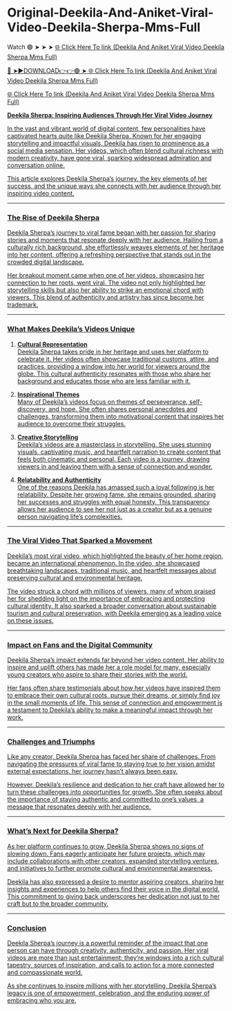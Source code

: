 # Original-Deekila-And-Aniket-Viral-Video-Deekila-Sherpa-Mms-Full

Watch 🟢 ➤ ➤ ➤ <a href="http://plorix.cfd/kendisa"> 🌐 Click Here To link (Deekila And Aniket Viral Video Deekila Sherpa Mms Full)

🔴 ➤►DOWNLOAD👉👉🟢 ➤<a href="http://plorix.cfd/kendisa"> 🌐 Click Here To link (Deekila And Aniket Viral Video Deekila Sherpa Mms Full) 

<a href="http://plorix.cfd/kendisa"> 🌐 Click Here To link (Deekila And Aniket Viral Video Deekila Sherpa Mms Full)

**Deekila Sherpa: Inspiring Audiences Through Her Viral Video Journey**  

In the vast and vibrant world of digital content, few personalities have captivated hearts quite like Deekila Sherpa. Known for her engaging storytelling and impactful visuals, Deekila has risen to prominence as a social media sensation. Her videos, which often blend cultural richness with modern creativity, have gone viral, sparking widespread admiration and conversation online.  

This article explores Deekila Sherpa’s journey, the key elements of her success, and the unique ways she connects with her audience through her inspiring video content.  

---

### **The Rise of Deekila Sherpa**  

Deekila Sherpa’s journey to viral fame began with her passion for sharing stories and moments that resonate deeply with her audience. Hailing from a culturally rich background, she effortlessly weaves elements of her heritage into her content, offering a refreshing perspective that stands out in the crowded digital landscape.  

Her breakout moment came when one of her videos, showcasing her connection to her roots, went viral. The video not only highlighted her storytelling skills but also her ability to strike an emotional chord with viewers. This blend of authenticity and artistry has since become her trademark.  

---

### **What Makes Deekila’s Videos Unique**  

1. **Cultural Representation**  
   Deekila Sherpa takes pride in her heritage and uses her platform to celebrate it. Her videos often showcase traditional customs, attire, and practices, providing a window into her world for viewers around the globe. This cultural authenticity resonates with those who share her background and educates those who are less familiar with it.  

2. **Inspirational Themes**  
   Many of Deekila’s videos focus on themes of perseverance, self-discovery, and hope. She often shares personal anecdotes and challenges, transforming them into motivational content that inspires her audience to overcome their struggles.  

3. **Creative Storytelling**  
   Deekila’s videos are a masterclass in storytelling. She uses stunning visuals, captivating music, and heartfelt narration to create content that feels both cinematic and personal. Each video is a journey, drawing viewers in and leaving them with a sense of connection and wonder.  

4. **Relatability and Authenticity**  
   One of the reasons Deekila has amassed such a loyal following is her relatability. Despite her growing fame, she remains grounded, sharing her successes and struggles with equal honesty. This transparency allows her audience to see her not just as a creator but as a genuine person navigating life’s complexities.  

---

### **The Viral Video That Sparked a Movement**  

Deekila’s most viral video, which highlighted the beauty of her home region, became an international phenomenon. In the video, she showcased breathtaking landscapes, traditional music, and heartfelt messages about preserving cultural and environmental heritage.  

The video struck a chord with millions of viewers, many of whom praised her for shedding light on the importance of embracing and protecting cultural identity. It also sparked a broader conversation about sustainable tourism and cultural preservation, with Deekila emerging as a leading voice on these issues.  

---

### **Impact on Fans and the Digital Community**  

Deekila Sherpa’s impact extends far beyond her video content. Her ability to inspire and uplift others has made her a role model for many, especially young creators who aspire to share their stories with the world.  

Her fans often share testimonials about how her videos have inspired them to embrace their own cultural roots, pursue their dreams, or simply find joy in the small moments of life. This sense of connection and empowerment is a testament to Deekila’s ability to make a meaningful impact through her work.  

---

### **Challenges and Triumphs**  

Like any creator, Deekila Sherpa has faced her share of challenges. From navigating the pressures of viral fame to staying true to her vision amidst external expectations, her journey hasn’t always been easy.  

However, Deekila’s resilience and dedication to her craft have allowed her to turn these challenges into opportunities for growth. She often speaks about the importance of staying authentic and committed to one’s values, a message that resonates deeply with her audience.  

---

### **What’s Next for Deekila Sherpa?**  

As her platform continues to grow, Deekila Sherpa shows no signs of slowing down. Fans eagerly anticipate her future projects, which may include collaborations with other creators, expanded storytelling ventures, and initiatives to further promote cultural and environmental awareness.  

Deekila has also expressed a desire to mentor aspiring creators, sharing her insights and experiences to help others find their voice in the digital world. This commitment to giving back underscores her dedication not just to her craft but to the broader community.  

---

### **Conclusion**  

Deekila Sherpa’s journey is a powerful reminder of the impact that one person can have through creativity, authenticity, and passion. Her viral videos are more than just entertainment; they’re windows into a rich cultural tapestry, sources of inspiration, and calls to action for a more connected and compassionate world.  

As she continues to inspire millions with her storytelling, Deekila Sherpa’s legacy is one of empowerment, celebration, and the enduring power of embracing who you are.
